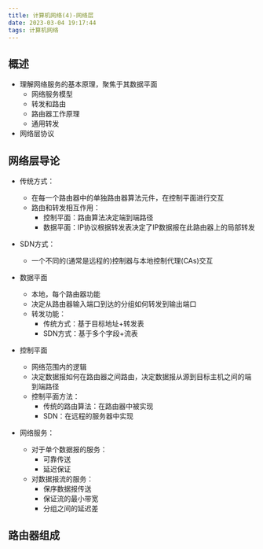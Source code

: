 ```yaml
---
title: 计算机网络(4)-网络层
date: 2023-03-04 19:17:44
tags: 计算机网络
---
```

## 概述

- 理解网络服务的基本原理，聚焦于其数据平面
  - 网络服务模型
  - 转发和路由
  - 路由器工作原理
  - 通用转发
- 网络层协议

<!-- more -->

## 网络层导论

- 传统方式：
  - 在每一个路由器中的单独路由器算法元件，在控制平面进行交互
  - 路由和转发相互作用：
    - 控制平面：路由算法决定端到端路径
    - 数据平面：IP协议根据转发表决定了IP数据报在此路由器上的局部转发
- SDN方式：
  - 一个不同的(通常是远程的)控制器与本地控制代理(CAs)交互

- 数据平面
  - 本地，每个路由器功能
  - 决定从路由器输入端口到达的分组如何转发到输出端口
  - 转发功能：
    - 传统方式：基于目标地址+转发表
    - SDN方式：基于多个字段+流表
  
- 控制平面

  - 网络范围内的逻辑
  - 决定数据报如何在路由器之间路由，决定数据报从源到目标主机之间的端到端路径
  - 控制平面方法：
    - 传统的路由算法：在路由器中被实现
    - SDN：在远程的服务器中实现

- 网络服务：
  - 对于单个数据报的服务：
    - 可靠传送
    - 延迟保证
  - 对数据报流的服务：
    - 保序数据报传送
    - 保证流的最小带宽
    - 分组之间的延迟差

## 路由器组成
